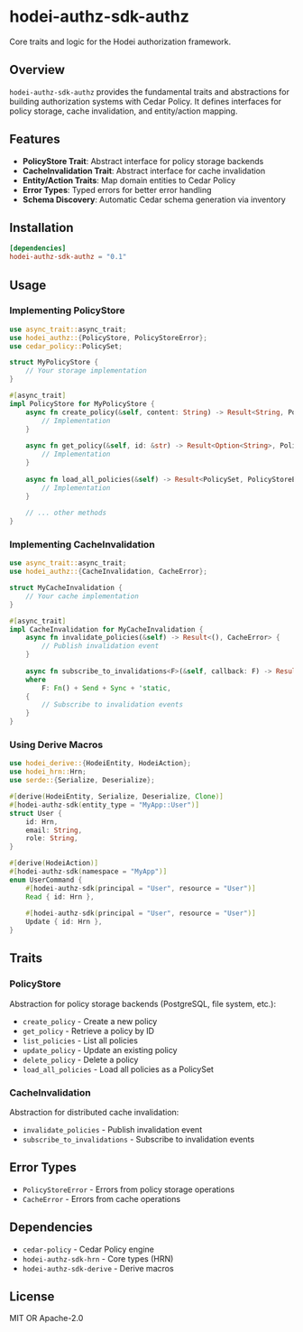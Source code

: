 # hodei-authz-sdk-authz

Core traits and logic for the Hodei authorization framework.

## Overview

`hodei-authz-sdk-authz` provides the fundamental traits and abstractions for building authorization systems with Cedar Policy. It defines interfaces for policy storage, cache invalidation, and entity/action mapping.

## Features

- **PolicyStore Trait**: Abstract interface for policy storage backends
- **CacheInvalidation Trait**: Abstract interface for cache invalidation
- **Entity/Action Traits**: Map domain entities to Cedar Policy
- **Error Types**: Typed errors for better error handling
- **Schema Discovery**: Automatic Cedar schema generation via inventory

## Installation

```toml
[dependencies]
hodei-authz-sdk-authz = "0.1"
```

## Usage

### Implementing PolicyStore

```rust
use async_trait::async_trait;
use hodei_authz::{PolicyStore, PolicyStoreError};
use cedar_policy::PolicySet;

struct MyPolicyStore {
    // Your storage implementation
}

#[async_trait]
impl PolicyStore for MyPolicyStore {
    async fn create_policy(&self, content: String) -> Result<String, PolicyStoreError> {
        // Implementation
    }
    
    async fn get_policy(&self, id: &str) -> Result<Option<String>, PolicyStoreError> {
        // Implementation
    }
    
    async fn load_all_policies(&self) -> Result<PolicySet, PolicyStoreError> {
        // Implementation
    }
    
    // ... other methods
}
```

### Implementing CacheInvalidation

```rust
use async_trait::async_trait;
use hodei_authz::{CacheInvalidation, CacheError};

struct MyCacheInvalidation {
    // Your cache implementation
}

#[async_trait]
impl CacheInvalidation for MyCacheInvalidation {
    async fn invalidate_policies(&self) -> Result<(), CacheError> {
        // Publish invalidation event
    }
    
    async fn subscribe_to_invalidations<F>(&self, callback: F) -> Result<(), CacheError>
    where
        F: Fn() + Send + Sync + 'static,
    {
        // Subscribe to invalidation events
    }
}
```

### Using Derive Macros

```rust
use hodei_derive::{HodeiEntity, HodeiAction};
use hodei_hrn::Hrn;
use serde::{Serialize, Deserialize};

#[derive(HodeiEntity, Serialize, Deserialize, Clone)]
#[hodei-authz-sdk(entity_type = "MyApp::User")]
struct User {
    id: Hrn,
    email: String,
    role: String,
}

#[derive(HodeiAction)]
#[hodei-authz-sdk(namespace = "MyApp")]
enum UserCommand {
    #[hodei-authz-sdk(principal = "User", resource = "User")]
    Read { id: Hrn },
    
    #[hodei-authz-sdk(principal = "User", resource = "User")]
    Update { id: Hrn },
}
```

## Traits

### PolicyStore

Abstraction for policy storage backends (PostgreSQL, file system, etc.):

- `create_policy` - Create a new policy
- `get_policy` - Retrieve a policy by ID
- `list_policies` - List all policies
- `update_policy` - Update an existing policy
- `delete_policy` - Delete a policy
- `load_all_policies` - Load all policies as a PolicySet

### CacheInvalidation

Abstraction for distributed cache invalidation:

- `invalidate_policies` - Publish invalidation event
- `subscribe_to_invalidations` - Subscribe to invalidation events

## Error Types

- `PolicyStoreError` - Errors from policy storage operations
- `CacheError` - Errors from cache operations

## Dependencies

- `cedar-policy` - Cedar Policy engine
- `hodei-authz-sdk-hrn` - Core types (HRN)
- `hodei-authz-sdk-derive` - Derive macros

## License

MIT OR Apache-2.0
